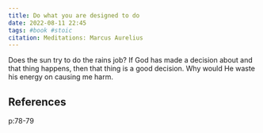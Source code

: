 ```yaml
---
title: Do what you are designed to do 
date: 2022-08-11 22:45
tags: #book #stoic
citation: Meditations: Marcus Aurelius
---
```


Does the sun try to do the rains job? If God has made a decision about and that thing happens, then that thing is a good decision. Why would He waste his energy on causing me harm.

## References
p:78-79
